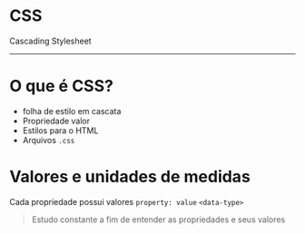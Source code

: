 # CSS

Cascading Stylesheet

---

# O que é CSS?

- folha de estilo em cascata
- Propriedade valor
- Estilos para o HTML
- Arquivos `.css`

# Valores e unidades de medidas

Cada propriedade possui valores
`property: value`
`<data-type>`

> Estudo constante a fim de entender as propriedades e seus valores
